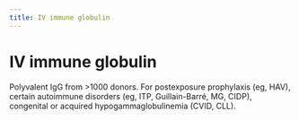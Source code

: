 ```yaml
---
title: IV immune globulin
---
```

# IV immune globulin

Polyvalent IgG from >1000 donors. For postexposure prophylaxis (eg, HAV), certain autoimmune disorders (eg, ITP, Guillain-Barré, MG, CIDP), congenital or acquired hypogammaglobulinemia (CVID, CLL).
